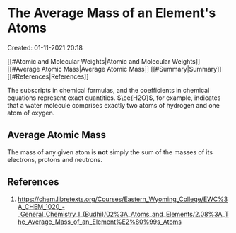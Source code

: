 # The Average Mass of an Element's Atoms
Created: 01-11-2021 20:18

[[#Atomic and Molecular Weights|Atomic and Molecular Weights]]
[[#Average Atomic Mass|Average Atomic Mass]]
[[#Summary|Summary]]
[[#References|References]]

The subscripts in chemical formulas, and the coefficients in chemical equations represent exact quantities. $\ce{H2O}$, for example, indicates that a water molecule comprises exactly two atoms of hydrogen and one atom of oxygen.

## Average Atomic Mass
The mass of any given atom is **not** simply the sum of the masses of its electrons, protons and neutrons.

## References
1. https://chem.libretexts.org/Courses/Eastern_Wyoming_College/EWC%3A_CHEM_1020_-_General_Chemistry_I_(Budhi)/02%3A_Atoms_and_Elements/2.08%3A_The_Average_Mass_of_an_Element%E2%80%99s_Atoms